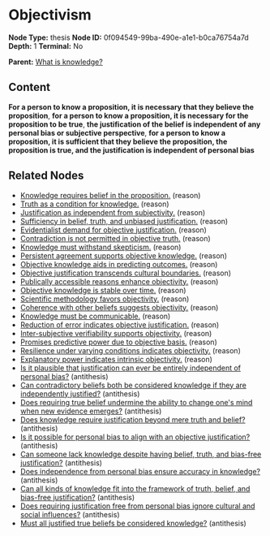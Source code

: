 # Objectivism

**Node Type:** thesis
**Node ID:** 0f094549-99ba-490e-a1e1-b0ca76754a7d
**Depth:** 1
**Terminal:** No

**Parent:** [What is knowledge?](what-is-knowledge.md)

## Content

**For a person to know a proposition, it is necessary that they believe the proposition**, **for a person to know a proposition, it is necessary for the proposition to be true**, **the justification of the belief is independent of any personal bias or subjective perspective**, **for a person to know a proposition, it is sufficient that they believe the proposition, the proposition is true, and the justification is independent of personal bias**

## Related Nodes

- [Knowledge requires belief in the proposition.](knowledge-requires-belief-in-the-proposition.md) (reason)
- [Truth as a condition for knowledge.](truth-as-a-condition-for-knowledge.md) (reason)
- [Justification as independent from subjectivity.](justification-as-independent-from-subjectivity.md) (reason)
- [Sufficiency in belief, truth, and unbiased justification.](sufficiency-in-belief-truth-and-unbiased-justification.md) (reason)
- [Evidentialist demand for objective justification.](evidentialist-demand-for-objective-justification.md) (reason)
- [Contradiction is not permitted in objective truth.](contradiction-is-not-permitted-in-objective-truth.md) (reason)
- [Knowledge must withstand skepticism.](knowledge-must-withstand-skepticism.md) (reason)
- [Persistent agreement supports objective knowledge.](persistent-agreement-supports-objective-knowledge.md) (reason)
- [Objective knowledge aids in predicting outcomes.](objective-knowledge-aids-in-predicting-outcomes.md) (reason)
- [Objective justification transcends cultural boundaries.](objective-justification-transcends-cultural-boundaries.md) (reason)
- [Publically accessible reasons enhance objectivity.](publically-accessible-reasons-enhance-objectivity.md) (reason)
- [Objective knowledge is stable over time.](objective-knowledge-is-stable-over-time.md) (reason)
- [Scientific methodology favors objectivity.](scientific-methodology-favors-objectivity.md) (reason)
- [Coherence with other beliefs suggests objectivity.](coherence-with-other-beliefs-suggests-objectivity.md) (reason)
- [Knowledge must be communicable.](knowledge-must-be-communicable.md) (reason)
- [Reduction of error indicates objective justification.](reduction-of-error-indicates-objective-justification.md) (reason)
- [Inter-subjective verifiability supports objectivity.](inter-subjective-verifiability-supports-objectivity.md) (reason)
- [Promises predictive power due to objective basis.](promises-predictive-power-due-to-objective-basis.md) (reason)
- [Resilience under varying conditions indicates objectivity.](resilience-under-varying-conditions-indicates-objectivity.md) (reason)
- [Explanatory power indicates intrinsic objectivity.](explanatory-power-indicates-intrinsic-objectivity.md) (reason)
- [Is it plausible that justification can ever be entirely independent of personal bias?](is-it-plausible-that-justification-can-ever-be-entirely-independent-of-personal-bias.md) (antithesis)
- [Can contradictory beliefs both be considered knowledge if they are independently justified?](can-contradictory-beliefs-both-be-considered-knowledge-if-they-are-independently-justified.md) (antithesis)
- [Does requiring true belief undermine the ability to change one's mind when new evidence emerges?](does-requiring-true-belief-undermine-the-ability-to-change-ones-mind-when-new-evidence-emerges.md) (antithesis)
- [Does knowledge require justification beyond mere truth and belief?](does-knowledge-require-justification-beyond-mere-truth-and-belief.md) (antithesis)
- [Is it possible for personal bias to align with an objective justification?](is-it-possible-for-personal-bias-to-align-with-an-objective-justification.md) (antithesis)
- [Can someone lack knowledge despite having belief, truth, and bias-free justification?](can-someone-lack-knowledge-despite-having-belief-truth-and-bias-free-justification.md) (antithesis)
- [Does independence from personal bias ensure accuracy in knowledge?](does-independence-from-personal-bias-ensure-accuracy-in-knowledge.md) (antithesis)
- [Can all kinds of knowledge fit into the framework of truth, belief, and bias-free justification?](can-all-kinds-of-knowledge-fit-into-the-framework-of-truth-belief-and-bias-free-justification.md) (antithesis)
- [Does requiring justification free from personal bias ignore cultural and social influences?](does-requiring-justification-free-from-personal-bias-ignore-cultural-and-social-influences.md) (antithesis)
- [Must all justified true beliefs be considered knowledge?](must-all-justified-true-beliefs-be-considered-knowledge.md) (antithesis)
